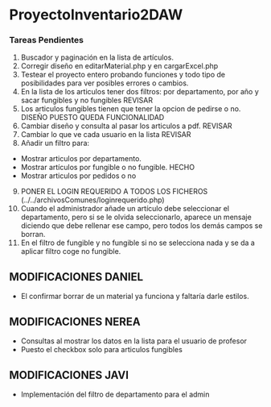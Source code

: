 ﻿# ProyectoInventario2DAW
 ### Tareas Pendientes
1. Buscador y paginación en la lista de artículos.
2. Corregir diseño en editarMaterial.php y en cargarExcel.php
3. Testear el proyecto entero probando funciones y todo tipo de posibilidades para ver posibles errores o cambios.
4. En la lista de los articulos tener dos filtros: por departamento, por año y sacar fungibles y no fungibles REVISAR
5. Los articulos fungibles tienen que tener la opcion de pedirse o no. DISEÑO PUESTO QUEDA FUNCIONALIDAD
6. Cambiar diseño y consulta al pasar los articulos a pdf. REVISAR
7. Cambiar lo que ve cada usuario en la lista REVISAR
8. Añadir un filtro para:
  - Mostrar articulos por departamento.
  - Mostrar artículos por fungible o no fungible. HECHO
  - Mostrar articulos por pedidos o no

9. PONER EL LOGIN REQUERIDO A TODOS LOS FICHEROS (../../archivosComunes/loginrequerido.php)
10. Cuando el administrador añade un artículo debe seleccionar el departamento, pero si se le olvida seleccionarlo,
aparece un mensaje diciendo que debe rellenar ese campo, pero todos los demás campos se borran.
11. En el filtro de fungible y no fungible si no se selecciona nada y se da a aplicar filtro coge no fungible.

## MODIFICACIONES DANIEL
* El confirmar borrar de un material ya funciona y faltaría darle estilos.

## MODIFICACIONES NEREA
* Consultas al mostrar los datos en la lista para el usuario de profesor
* Puesto el checkbox solo para articulos fungibles

## MODIFICACIONES JAVI
* Implementación del filtro de departamento para el admin
